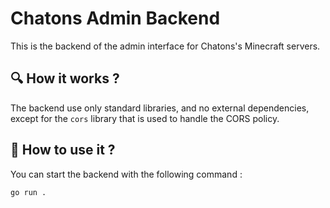 # Chatons Admin Backend

This is the backend of the admin interface for Chatons's Minecraft servers.

## 🔍 How it works ?

The backend use only standard libraries, and no external dependencies, except for the `cors` library that is used to handle the CORS policy.

## 🚀 How to use it ?

You can start the backend with the following command :

```bash
go run .
```
